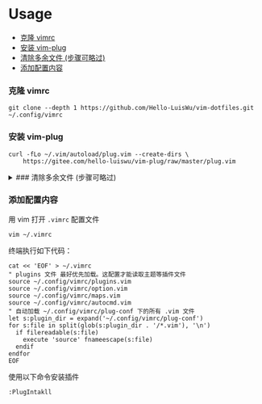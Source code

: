 # Usage

<!-- vim-markdown-toc GFM -->

* [克隆 vimrc](#克隆-vimrc)
* [安装 vim-plug](#安装-vim-plug)
* [清除多余文件 (步骤可略过)](#清除多余文件-步骤可略过)
* [添加配置内容](#添加配置内容)

<!-- vim-markdown-toc -->
### 克隆 vimrc

```
git clone --depth 1 https://github.com/Hello-LuisWu/vim-dotfiles.git ~/.config/vimrc
```


### 安装 vim-plug

```
curl -fLo ~/.vim/autoload/plug.vim --create-dirs \
    https://gitee.com/hello-luiswu/vim-plug/raw/master/plug.vim
```


<details>
<summary>
### 清除多余文件 (步骤可略过)
</summary>
输入命令

```
cd ~/.vim/autoload/
```

进入该目录。

用以下命令删除多余文件

```
ls -a ./ | grep -v plug.vim | xargs rm -rf

或
rm -rf `ls -a ./ | egrep -v '(plug.vim)'`

或
ls -a ./ | egrep -v '(plug.vim)' | xargs rm -rf
```

</details>


### 添加配置内容

用 vim 打开 `.vimrc` 配置文件

```
vim ~/.vimrc
```

终端执行如下代码：

```
cat << 'EOF' > ~/.vimrc
" plugins 文件 最好优先加载。这配置才能读取主题等插件文件
source ~/.config/vimrc/plugins.vim
source ~/.config/vimrc/option.vim
source ~/.config/vimrc/maps.vim
source ~/.config/vimrc/autocmd.vim
" 自动加载 ~/.config/vimrc/plug-conf 下的所有 .vim 文件
let s:plugin_dir = expand('~/.config/vimrc/plug-conf')
for s:file in split(glob(s:plugin_dir . '/*.vim'), '\n')
  if filereadable(s:file)
    execute 'source' fnameescape(s:file)
  endif
endfor
EOF
```

使用以下命令安装插件

```
:PlugIntakll
```
